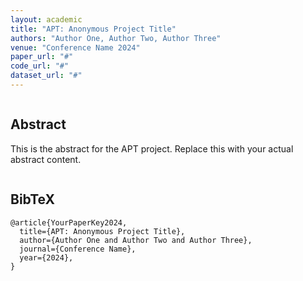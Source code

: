 ```yaml
---
layout: academic
title: "APT: Anonymous Project Title"
authors: "Author One, Author Two, Author Three"
venue: "Conference Name 2024"
paper_url: "#"
code_url: "#"
dataset_url: "#"
---
```


<section class="section hero is-light">
  <div class="container is-max-desktop">
    <div class="columns is-centered has-text-centered">
      <div class="column is-four-fifths">
        <h2 class="title is-3">Abstract</h2>
        <div class="content has-text-justified">
          <p>
            This is the abstract for the APT project. Replace this with your actual abstract content.
          </p>
        </div>
      </div>
    </div>
  </div>
</section>

<section class="section" id="BibTeX">
  <div class="container is-max-desktop content">
    <h2 class="title">BibTeX</h2>
    <pre><code>@article{YourPaperKey2024,
  title={APT: Anonymous Project Title},
  author={Author One and Author Two and Author Three},
  journal={Conference Name},
  year={2024},
}</code></pre>
  </div>
</section>
